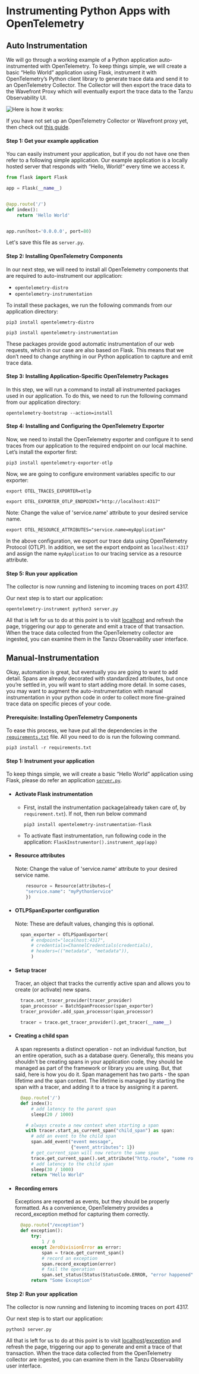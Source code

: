 # Instrumenting Python Apps with OpenTelemetry

## Auto Instrumentation

We will go through a working example of a Python application auto-instrumented with OpenTelemetry. To keep things
simple, we will create a basic “Hello World” application using Flask, instrument it with OpenTelemetry’s Python client
library to generate trace data and send it to an OpenTelemetry Collector. The Collector will then export the trace data
to the Wavefront Proxy which will eventually export the trace data to the Tanzu Observability UI.

![Here is how it works:](https://raw.githubusercontent.com/wavefrontHQ/opentelemetry-examples/main/TraceFlow.png?raw=true)

If you have not set up an OpenTelemetry Collector or Wavefront proxy yet, then check
out [this guide](https://github.com/wavefrontHQ/opentelemetry-examples/blob/main/README.md).

#### Step 1: Get your example application

You can easily instrument your application, but if you do not have one then refer to a following simple application. Our
example application is a locally hosted server that responds with “Hello, World!“ every time we access it.

```python
from flask import Flask

app = Flask(__name__)


@app.route('/')
def index():
    return 'Hello World'


app.run(host='0.0.0.0', port=80)
```

Let's save this file as ```server.py```.

#### Step 2: Installing OpenTelemetry Components

In our next step, we will need to install all OpenTelemetry components that are required to auto-instrument our
application:

* ```opentelemetry-distro```
* ```opentelemetry-instrumentation```

To install these packages, we run the following commands from our application directory:

```
pip3 install opentelemetry-distro
```

```
pip3 install opentelemetry-instrumentation
```

These packages provide good automatic instrumentation of our web requests, which in our case are also based on Flask.
This means that we don’t need to change anything in our Python application to capture and emit trace data.

#### Step 3: Installing Application-Specific OpenTelemetry Packages

In this step, we will run a command to install all instrumented packages used in our application. To do this, we need to
run the following command from our application directory:

```
opentelemetry-bootstrap --action=install
```

#### Step 4: Installing and Configuring the OpenTelemetry Exporter

Now, we need to install the OpenTelemetry exporter and configure it to send traces from our application to the required
endpoint on our local machine. Let’s install the exporter first:

```
pip3 install opentelemetry-exporter-otlp
```

Now, we are going to configure environment variables specific to our exporter:

```
export OTEL_TRACES_EXPORTER=otlp
```

```
export OTEL_EXPORTER_OTLP_ENDPOINT="http://localhost:4317"
```

Note: Change the value of 'service.name' attribute to your desired service name.

```
export OTEL_RESOURCE_ATTRIBUTES="service.name=myApplication"
```

In the above configuration, we export our trace data using OpenTelemetry Protocol (OTLP). In addition, we set the export
endpoint as ```localhost:4317``` and assign the name ```myApplication``` to our tracing service as a resource attribute.

#### Step 5: Run your application

The collector is now running and listening to incoming traces on port 4317.

Our next step is to start our application:

```
opentelemetry-instrument python3 server.py
```

All that is left for us to do at this point is to visit [localhost](http://localhost) and refresh the page, triggering
our app to generate and emit a trace of that transaction. When the trace data collected from the OpenTelemetry collector
are ingested, you can examine them in the Tanzu Observability user interface.

## Manual-Instrumentation

Okay, automation is great, but eventually you are going to want to add detail. Spans are already decorated with
standardized attributes, but once you’re settled in, you will want to start adding more detail. In some cases, you may
want to augment the auto-instrumentation with manual instrumentation in your python code in order to collect more
fine-grained trace data on specific pieces of your code.

#### Prerequisite: Installing OpenTelemetry Components

To ease this process, we have put all the dependencies in
the [```requirements.txt```](https://github.com/wavefrontHQ/opentelemetry-examples/blob/main/python/requirements.txt)
file. All you need to do is run the following command.

```
pip3 install -r requirements.txt
```

#### Step 1: Instrument your application

To keep things simple, we will create a basic “Hello World” application using Flask, please do refer an
application [```server.py```](https://github.com/wavefrontHQ/opentelemetry-examples/blob/main/python/server.py).

* #### Activate Flask instrumentation
    * First, install the instrumentation package(already taken care of, by ```requirement.txt```). If not, then run
      below command

      ```pip3 install opentelemetry-instrumentation-flask```
    * To activate flast instrumentation, run following code in the application:
      ```FlaskInstrumentor().instrument_app(app)```

* #### Resource attributes
  Note: Change the value of 'service.name' attribute to your desired service name.
    ```python
        resource = Resource(attributes={
        "service.name": "myPythonService"
        })
    ```
* #### OTLPSpanExporter configuration
  Note: These are default values, changing this is optional.
  ```python
    span_exporter = OTLPSpanExporter(
        # endpoint="localhost:4317",
        # credentials=ChannelCredentials(credentials),
        # headers=(("metadata", "metadata")),
        )
  ```
* #### Setup tracer
  Tracer, an object that tracks the currently active span and allows you to create (or activate) new spans.
    ```python
      trace.set_tracer_provider(tracer_provider)
      span_processor = BatchSpanProcessor(span_exporter)
      tracer_provider.add_span_processor(span_processor)
    
      tracer = trace.get_tracer_provider().get_tracer(__name__)
    ```
* #### Creating a child span
  A span represents a distinct operation - not an individual function, but an entire operation, such as a database
  query. Generally, this means you shouldn't be creating spans in your application code, they should be managed as part
  of the framework or library you are using. But, that said, here is how you do it. Span management has two parts - the
  span lifetime and the span context. The lifetime is managed by starting the span with a tracer, and adding it to a
  trace by assigning it a parent.
  ```python
    @app.route('/')
    def index():
        # add latency to the parent span
        sleep(20 / 1000)

      # always create a new context when starting a span
      with tracer.start_as_current_span("child_span") as span:
        # add an event to the child span
        span.add_event("event message",
                       {"event_attributes": 1})
        # get_current_span will now return the same span
        trace.get_current_span().set_attribute("http.route", "some route")
        # add latency to the child span
        sleep(30 / 1000)
        return "Hello World"
  ```
* #### Recording errors
  Exceptions are reported as events, but they should be properly formatted. As a convenience, OpenTelemetry provides a
  record_exception method for capturing them correctly.
    ```python
      @app.route("/exception")
      def exception():
          try:
              1 / 0
          except ZeroDivisionError as error:
              span = trace.get_current_span()
              # record an exception
              span.record_exception(error)
              # fail the operation
              span.set_status(Status(StatusCode.ERROR, "error happened"))
          return "Some Exception"
    ```

 
#### Step 2: Run your application
The collector is now running and listening to incoming traces on port 4317.

Our next step is to start our application:

```
python3 server.py
```

All that is left for us to do at this point is to visit [localhost](http://localhost)/[exception](http://localhost/exception) and refresh the page, triggering
our app to generate and emit a trace of that transaction. When the trace data collected from the OpenTelemetry collector
are ingested, you can examine them in the Tanzu Observability user interface.
  
